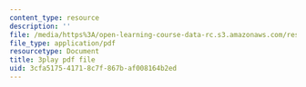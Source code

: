 ```yaml
---
content_type: resource
description: ''
file: /media/https%3A/open-learning-course-data-rc.s3.amazonaws.com/res-15-003-shaping-the-future-of-work-15-662x-spring-2016/3cfa517541718c7f867baf008164b2ed_C-n3hyz-sSY.pdf
file_type: application/pdf
resourcetype: Document
title: 3play pdf file
uid: 3cfa5175-4171-8c7f-867b-af008164b2ed
---
```

